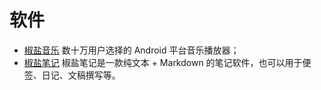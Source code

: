 # 软件

- [椒盐音乐](salt-player.md) 数十万用户选择的 Android 平台音乐播放器；
- [椒盐笔记](salt-note.md) 椒盐笔记是一款纯文本 + Markdown 的笔记软件，也可以用于便签、日记、文稿撰写等。
